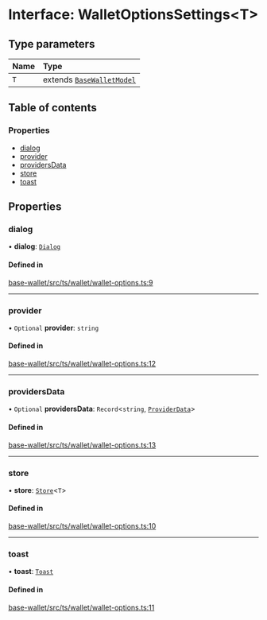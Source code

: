 # Interface: WalletOptionsSettings<T\>

## Type parameters

| Name | Type |
| :------ | :------ |
| `T` | extends [`BaseWalletModel`](BaseWalletModel.md) |

## Table of contents

### Properties

- [dialog](WalletOptionsSettings.md#dialog)
- [provider](WalletOptionsSettings.md#provider)
- [providersData](WalletOptionsSettings.md#providersdata)
- [store](WalletOptionsSettings.md#store)
- [toast](WalletOptionsSettings.md#toast)

## Properties

### dialog

• **dialog**: [`Dialog`](Dialog.md)

#### Defined in

[base-wallet/src/ts/wallet/wallet-options.ts:9](https://gitlab.com/i3-market/code/wp3/t3.2/i3m-wallet-monorepo/-/blob/1d00b2e/packages/base-wallet/src/ts/wallet/wallet-options.ts#L9)

___

### provider

• `Optional` **provider**: `string`

#### Defined in

[base-wallet/src/ts/wallet/wallet-options.ts:12](https://gitlab.com/i3-market/code/wp3/t3.2/i3m-wallet-monorepo/-/blob/1d00b2e/packages/base-wallet/src/ts/wallet/wallet-options.ts#L12)

___

### providersData

• `Optional` **providersData**: `Record`<`string`, [`ProviderData`](../API.md#providerdata)\>

#### Defined in

[base-wallet/src/ts/wallet/wallet-options.ts:13](https://gitlab.com/i3-market/code/wp3/t3.2/i3m-wallet-monorepo/-/blob/1d00b2e/packages/base-wallet/src/ts/wallet/wallet-options.ts#L13)

___

### store

• **store**: [`Store`](Store.md)<`T`\>

#### Defined in

[base-wallet/src/ts/wallet/wallet-options.ts:10](https://gitlab.com/i3-market/code/wp3/t3.2/i3m-wallet-monorepo/-/blob/1d00b2e/packages/base-wallet/src/ts/wallet/wallet-options.ts#L10)

___

### toast

• **toast**: [`Toast`](Toast.md)

#### Defined in

[base-wallet/src/ts/wallet/wallet-options.ts:11](https://gitlab.com/i3-market/code/wp3/t3.2/i3m-wallet-monorepo/-/blob/1d00b2e/packages/base-wallet/src/ts/wallet/wallet-options.ts#L11)
